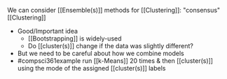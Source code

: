 We can consider [[Ensemble(s)]] methods for [[Clustering]]: "consensus" [[Clustering]]
- Good/Important idea
	- [[Bootstrapping]] is widely-used
	- Do [[cluster(s)]] change if the data was slightly different?
- But we need to be careful about how we combine models
- #compsci361example run [[k-Means]] 20 times & then [[cluster(s)]] using the mode of the assigned [[cluster(s)]] labels 